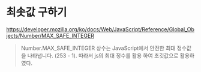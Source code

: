 # 최솟값 구하기

<https://developer.mozilla.org/ko/docs/Web/JavaScript/Reference/Global_Objects/Number/MAX_SAFE_INTEGER>

> Number.MAX_SAFE_INTEGER 상수는 JavaScript에서 안전한 최대 정수값을 나타냅니다. (253 - 1). 따라서 js의 최대 정수를 활용 하여 초깃값으로 활용하였다.